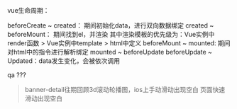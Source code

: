 vue生命周期：

beforeCreate ~ created： 期间初始化data，进行双向数据绑定
created ~ beforeMount： 期间找到el，并渲染
                          其中渲染模板的优先级为：Vue实例中render函数 > Vue实例中template > html中定义
beforeMount ~ mounted: 期间 对html中的指令进行解析绑定
mounted ~ beforeUpdate
beforeUpdate ~ Updated：data发生变化，会被依次调用


qa ???
> banner-detail往期回顾3d滚动轮播图，ios上手动滑动出现空白
> 页面快速滑动出现空白

